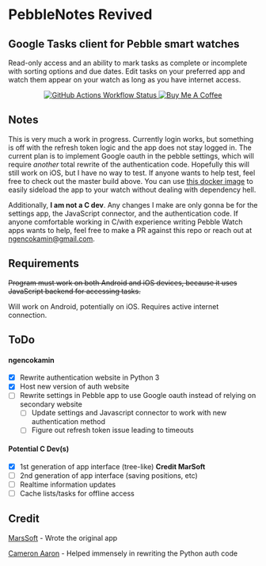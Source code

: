 # PebbleNotes Revived
## Google Tasks client for Pebble smart watches

Read-only access and an ability to mark tasks as complete or incomplete with sorting options and due dates. Edit tasks on your preferred app and watch them appear on your watch as long as you have internet access.

<p align="center"> 
	<a href="https://github.com/ngencokamin/PebbleNotes/actions/workflows/main.yaml?query=branch%3Amaster">
		<img alt="GitHub Actions Workflow Status" src="https://github.com/ngencokamin/PebbleNotes/actions/workflows/main.yaml/badge.svg?branch=master" />
	</a> 
	<a href="https://www.buymeacoffee.com/ngencokamin">
		<img alt="Buy Me A Coffee" src="https://gist.githubusercontent.com/juliomaqueda/1d4399f36b7350d6a73db6a470826076/raw/3c5d5e222f1805c2698227e4eb9c5458a8742b75/buy_me_a_coffee_badge.svg" />
	</a> 
</p>

## Notes

This is very much a work in progress. Currently login works, but something is off with the refresh token logic and the app does not stay logged in. The current plan is to implement Google oauth in the pebble settings, which will require *another* total rewrite of the authentication code. Hopefully this will still work on iOS, but I have no way to test. If anyone wants to help test, feel free to check out the master build above. You can use [this docker image](https://github.com/ngencokamin/pebble-docker) to easily sideload the app to your watch without dealing with dependency hell.

Additionally, **I am not a C dev**. Any changes I make are only gonna be for the settings app, the JavaScript connector, and the authentication code. If anyone comfortable working in C/with experience writing Pebble Watch apps wants to help, feel free to make a PR against this repo or reach out at ngencokamin@gmail.com.

## Requirements

~~Program must work on both Android and iOS devices, because it uses
JavaScript backend for accessing tasks.~~

Will work on Android, potentially on iOS.
Requires active internet connection.

## ToDo
#### ngencokamin

- [x] Rewrite authentication website in Python 3
- [x] Host new version of auth website
- [ ] Rewrite settings in Pebble app to use Google oauth instead of relying on secondary website
  - [ ] Update settings and Javascript connector to work with new authentication method
  - [ ] Figure out refresh token issue leading to timeouts

#### Potential C Dev(s)

- [x] 1st generation of app interface (tree-like) **Credit MarSoft**
- [ ] 2nd generation of app interface (saving positions, etc)
- [ ] Realtime information updates
- [ ] Cache lists/tasks for offline access

## Credit

[MarsSoft](https://github.com/marsoft) - Wrote the original app

[Cameron Aaron](https://github.com/cameronaaron) - Helped immensely in rewriting the Python auth code
